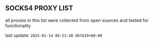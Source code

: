 ## SOCKS4 PROXY LIST

all proxies in this list were collected from open sources and tested for functionality

last update: `2025-01-14 06:51:40.967639+00:00`